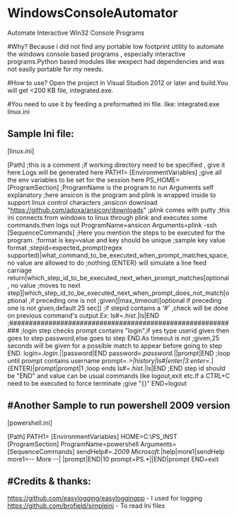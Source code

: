 # WindowsConsoleAutomator
Automate Interactive Win32 Console Programs 

#Why?
Because i did not find any portable low footprint utility to automate the windows console based programs , especially interactive programs.Python based modules like wexpect had dependencies and was not easily portable for my needs.

#How to use?
Open the project in Visual Studion 2012 or later and build.You will get <200 KB file, integrated.exe.

#You need to use it by feeding a preformatted ini file. like:
integrated.exe linux.ini

Sample Ini file:
--------------------------------
[linux.ini]

[Path]
;this is a comment
;if working directory need to be specified , give it here.Logs will be generated here
PATH1=
[EnvironmentVariables]
;give all the env variables to be set for the session here
PS_HOME=
[ProgramSection]
;ProgramName is the program to run Arguments self explanatory
;here ansicon is the program and plink is wrapped inside to support linux control characters
;ansicon download "https://github.com/adoxa/ansicon/downloads"
;plink comes with putty 
;this ini connects from windows to linux through plink and executes some commands.then logs out
ProgramName=ansicon
Arguments=plink -ssh <ur linux host>
[SequenceCommands]
;Here you mention the steps to be executed for the program.
;format is key=value and key should be unique
;sample key value format
;stepid=expected_prompt(regex supported)|what_command_to_be_executed_when_prompt_matches,space,no value are allowed to do ;nothing.{ENTER} will simulate a line feed  carriage return|which_step_id_to_be_executed_next_when_prompt_matches[optional, no value ;moves to next step]|which_step_id_to_be_executed_next_when_prompt_does_not_match[optional ,if preceding one is not ;given]|max_timeout([optional if preceding one is not given,default 25 sec])
;if stepid contains a '#' ,check will be done on previous command's output.Ex: ls#=.*hist.*|ls|END
;###########################################################
;login step checks prompt contains "login",if yes type userid given then goes to step password,else goes to step END.As timeout is not ;given,25 seconds will be given for a possible match to appear before going to step END.
login=.*login.*|<userid>|password|END 
password=.*password.*|<pwd>|prompt|END
;loop until prompt contains username
prompt=.*>|history|ls#|enter|3
enter=.*|{ENTER}|prompt|prompt|1
;loop ends
ls#=.*hist.*|ls|END
;END step id should be "END" and value can be usual commands like logout,exit etc.If a CTRL+C need to be executed to force terminate ;give "{}"
END=logout 


#Another Sample to run powershell 2009 version
-----------------------------------------------------
[powershell.ini]

[Path]
PATH1=
[EnvironmentVariables]
HOME=C:\PS_INST
[ProgramSection]
ProgramName=powershell
Arguments=
[SequenceCommands]
sendHelp#=.*2009 Microsoft.*|help|more1|sendHelp
more1=-- More  --| |prompt|END|10
prompt=PS.*||END|prompt
END=exit


#Credits & thanks:
----------------------
https://github.com/easylogging/easyloggingpp - I used for logging
https://github.com/brofield/simpleini - To read Ini files
